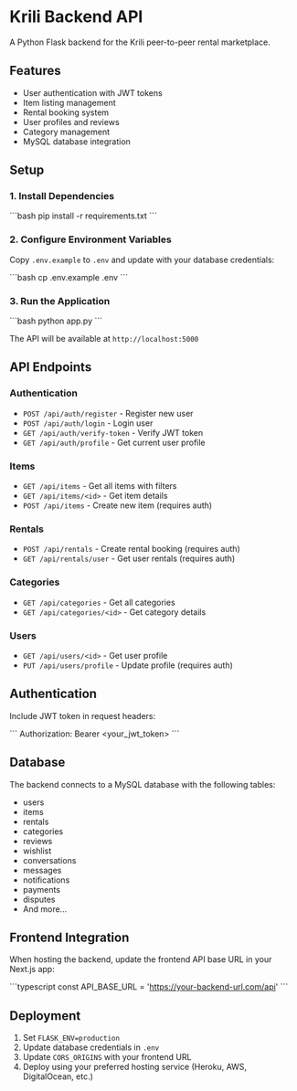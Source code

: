 # Krili Backend API

A Python Flask backend for the Krili peer-to-peer rental marketplace.

## Features

- User authentication with JWT tokens
- Item listing management
- Rental booking system
- User profiles and reviews
- Category management
- MySQL database integration

## Setup

### 1. Install Dependencies

\`\`\`bash
pip install -r requirements.txt
\`\`\`

### 2. Configure Environment Variables

Copy `.env.example` to `.env` and update with your database credentials:

\`\`\`bash
cp .env.example .env
\`\`\`

### 3. Run the Application

\`\`\`bash
python app.py
\`\`\`

The API will be available at `http://localhost:5000`

## API Endpoints

### Authentication
- `POST /api/auth/register` - Register new user
- `POST /api/auth/login` - Login user
- `GET /api/auth/verify-token` - Verify JWT token
- `GET /api/auth/profile` - Get current user profile

### Items
- `GET /api/items` - Get all items with filters
- `GET /api/items/<id>` - Get item details
- `POST /api/items` - Create new item (requires auth)

### Rentals
- `POST /api/rentals` - Create rental booking (requires auth)
- `GET /api/rentals/user` - Get user rentals (requires auth)

### Categories
- `GET /api/categories` - Get all categories
- `GET /api/categories/<id>` - Get category details

### Users
- `GET /api/users/<id>` - Get user profile
- `PUT /api/users/profile` - Update profile (requires auth)

## Authentication

Include JWT token in request headers:

\`\`\`
Authorization: Bearer <your_jwt_token>
\`\`\`

## Database

The backend connects to a MySQL database with the following tables:
- users
- items
- rentals
- categories
- reviews
- wishlist
- conversations
- messages
- notifications
- payments
- disputes
- And more...

## Frontend Integration

When hosting the backend, update the frontend API base URL in your Next.js app:

\`\`\`typescript
const API_BASE_URL = 'https://your-backend-url.com/api'
\`\`\`

## Deployment

1. Set `FLASK_ENV=production`
2. Update database credentials in `.env`
3. Update `CORS_ORIGINS` with your frontend URL
4. Deploy using your preferred hosting service (Heroku, AWS, DigitalOcean, etc.)
